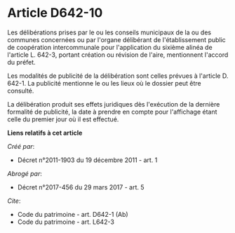 # Article D642-10

Les délibérations prises par le ou les conseils municipaux de la ou des communes concernées ou par l'organe délibérant de
l'établissement public de coopération intercommunale pour l'application du sixième alinéa de l'article L. 642-3, portant
création ou révision de l'aire, mentionnent l'accord du préfet. 

Les modalités de publicité de la délibération sont celles prévues à l'article D. 642-1. La publicité mentionne le ou les
lieux où le dossier peut être consulté. 

La délibération produit ses effets juridiques dès l'exécution de la dernière formalité de publicité, la date à prendre en
compte pour l'affichage étant celle du premier jour où il est effectué.

**Liens relatifs à cet article**

_Créé par_:

  - Décret n°2011-1903 du 19 décembre 2011 - art. 1

_Abrogé par_:

  - Décret n°2017-456 du 29 mars 2017 - art. 5

_Cite_:

  - Code du patrimoine - art. D642-1 (Ab)
  - Code du patrimoine - art. L642-3
